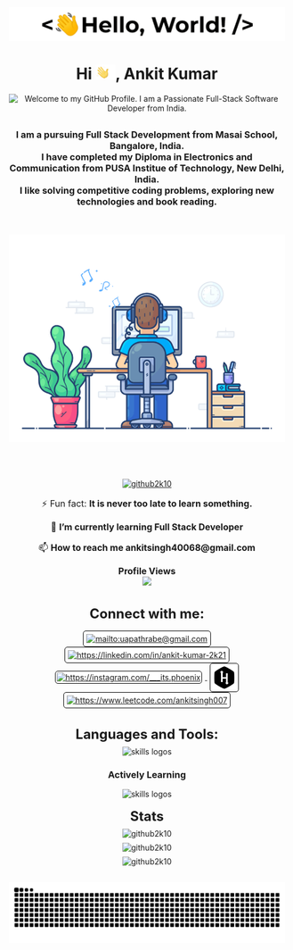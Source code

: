 <p align='center' style='margin: 16px 4px 8px;'>
    <img src="./assets/greetings.gif" alt="Hello World" />
</p>

<h1 align="center">
    Hi <img src='./assets/wave.gif' height='26' alt='there'>, Ankit Kumar
</h1>

<p align='center' style='margin: 16px 4px 8px;'>
    <img src="https://readme-typing-svg.herokuapp.com?font=Fira+Code&pause=1000&color=54A6FF&center=true&vCenter=true&multiline=true&width=710&height=70&lines=Welcome+to+my+GitHub+Profile;I+am+a+passionate+full-stack+software+engineer+from+India" alt="Welcome to my GitHub Profile. I am a Passionate Full-Stack Software Developer from India." />
</p>

<h2></h2>

<h3 align="center">
    I am a pursuing Full Stack Development from Masai School, Bangalore, India.<br />
    I have completed my Diploma in Electronics and Communication from PUSA Institue of Technology, New Delhi, India.<br />
    I like solving competitive coding problems, exploring new technologies and book reading.
</h3>

<br>

<p align='center' style='margin: 16px 4px 8px;'>
    <img src="./assets/dev-working_rounded.gif" alt="working developer">
</p>

<h2></h2> <br>

<p align="center" style='margin: 16px 4px 8px;'> <a href="https://github.com/ryo-ma/github-profile-trophy"><img src="https://github-profile-trophy.vercel.app/?username=github2k10&theme=gruvbox&column=7&margin-w=2&margin-h=2&no-bg=true&no-frame=true" alt="github2k10" /></a> </p>

<p align='center' style='font-size: 16px;'>
    ⚡ Fun fact: <strong>It is never too late to learn something.</strong>
</p>

<p align='center' style='font-size: 16px;'>
    🌱 <strong>I’m currently learning Full Stack Developer</strong>
</p>

<p align='center' style='font-size: 16px;'>
    📫 <strong> How to reach me ankitsingh40068@gmail.com</strong>
</p>

<p align="center" style='font-size: 16px;'> 
  <b>Profile Views</b> <br>
  <img src="https://komarev.com/ghpvc/?username=Github2k10&style=flat-square" />
</p>

<h3 align="center" style='margin: 32px 4px 8px; font-size: 24px;'>
    Connect with me:
</h3>
<p align="center" style='margin: 16px 4px 8px;'>
    <a href="ankitsingh40068@gmail.com" target="blank" rel="noreferrer">
        <img align="center" src="https://www.vectorlogo.zone/logos/gmail/gmail-icon.svg" alt="mailto:uapathrabe@gmail.com" height="40" width="40" style="background: #ffffff; border-radius: 5px; border: 1px solid #000000; margin: 0 5px; padding: 5px;" />
    </a>
    <a href="https://linkedin.com/in/ankit-kumar-2k21" target="blank" rel="noreferrer">
        <img align="center" src="https://www.vectorlogo.zone/logos/linkedin/linkedin-icon.svg" alt="https://linkedin.com/in/ankit-kumar-2k21" height="40" width="40" style="background: #ffffff; border-radius: 5px; border: 1px solid #000000; margin: 0 5px; padding: 5px;" />
    </a>
    <a href="https://instagram.com/___its.phoenix" target="blank" rel="noreferrer">
        <img align="center" src="https://www.vectorlogo.zone/logos/instagram/instagram-icon.svg" alt="https://instagram.com/___its.phoenix" height="40" width="40" style="background: #ffffff; border-radius: 5px; border: 1px solid #000000; margin: 0 5px; padding: 2px;" />
    </a>
    <a href="https://www.hackerrank.com/ankitsingh40068" target="blank" rel="noreferrer">
        <img align="center" src="https://github.com/Github2k10/Github2k10/blob/main/assets/hackerrank.svg" alt="https://www.hackerrank.com/ankitsingh40068" height="40" width="40" style="background: #ffffff; border-radius: 5px; border: 1px solid #000000; margin: 0 5px; padding: 5px;" />
    </a>
    <a href="https://www.leetcode.com/ankitsingh007" target="blank" rel="noreferrer">
        <img align="center" src="https://assets.leetcode.com/static_assets/public/icons/favicon-16x16.png" alt="https://www.leetcode.com/ankitsingh007" height="40" width="40" style="background: #ffffff; border-radius: 5px; border: 1px solid #000000; margin: 0 5px; padding: 5px;" />
    </a>
</p>

<h2></h2>

<h3 align="center" style='margin: 32px 4px 8px; font-size: 24px;'>
    Languages and Tools:
</h3>

<div align='center' >
  <img style='text-align:center;' src="https://skillicons.dev/icons?i=androidstudio,arduino,c,cpp,css,git,github,html,idea,js,java,linux,netlify,vscode,wordpress" alt="skills logos"  /> <br> 
    <h3> <strong> Actively Learning </strong></h3>
    <img style='text-align:center;' src="https://skillicons.dev/icons?i=aws,bootstrap,figma,hibernate,maven,mysql,sass,spring" alt="skills logos"  /> 
</div> 

<br>
    
<h3 align="center" style='margin: 0px 4px 8px; font-size: 24px;'>
    Stats
</h3>
<p align="center" style='margin: 8px 4px;'>
    <img src="https://github-readme-stats.vercel.app/api/top-langs?username=github2k10&show_icons=true&locale=en&layout=compact&theme=gruvbox&langs_count=10" alt="github2k10" />
</p>

<p align="center" style='margin: 8px 4px;'>
    <img src="https://github-readme-stats.vercel.app/api?username=github2k10&show_icons=true&locale=en&theme=gruvbox" alt="github2k10" />
</p>

<p align="center" style='margin: 8px 4px;'>
    <img src="https://github-readme-streak-stats.herokuapp.com/?user=github2k10&theme=gruvbox" alt="github2k10" />
</p>

<h2></h2>

<p align="center" style='margin: 8px 4px;'>
    <img src="https://github.com/Github2k10/Github2k10/blob/output/github-contribution-grid-snake.svg" alt="My snake eating contribution graph" />
</p>


